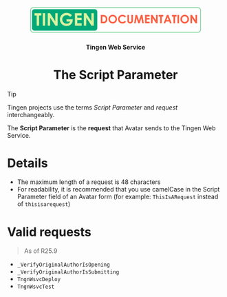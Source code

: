 <!-- u251008 -->

<div align="center">

  <picture>
    <source media="(prefers-color-scheme: dark)" srcset="https://github.com/spectrum-health-systems/tingen-projects/blob/main/logos/tngndocs-dark-400x63.png">
    <source media="(prefers-color-scheme: light)" srcset="https://github.com/spectrum-health-systems/tingen-projects/blob/main/logos/tngndocs-light-400x63.png">
    <img alt="Fallback image description" src="https://github.com/spectrum-health-systems/tingen-projects/blob/main/logos/tngndocs-light-400x63.png">
  </picture>
  <h4>Tingen Web Service</h4>
  <h1>The Script Parameter</h1>

</div>

> [!TIP]
> Tingen projects use the terms *Script Parameter* and *request* interchangeably.

The **Script Parameter** is the **request** that Avatar sends to the Tingen Web Service.

# Details

* The maximum length of a request is 48 characters
* For readability, it is recommended that you use camelCase in the Script Parameter field of an Avatar form (for example: `ThisIsARequest` instead of `thisisarequest`)

# Valid requests

> As of R25.9

* `_VerifyOriginalAuthorIsOpening`
* `_VerifyOriginalAuthorIsSubmitting`
* `TngnWsvcDeploy`
* `TngnWsvcTest`